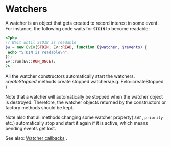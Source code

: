 Watchers
========

A watcher is an object that gets created to record interest in some
event. For instance, the following code waits for **`STDIN`** to become
readable:

``` php
<?php
// Wait until STDIN is readable
$w = new EvIo(STDIN, Ev::READ, function ($watcher, $revents) {
 echo "STDIN is readable\n";
});
Ev::run(Ev::RUN_ONCE);
?>
```

All the watcher constructors automatically start the watchers.
*createStopped* methods create stopped watchers(e.g. <span
class="methodname">EvIo::createStopped</span> )

Note that a watcher will automatically be stopped when the watcher
object is destroyed. Therefore, the watcher objects returned by the
constructors or factory methods should be kept.

Note also that all methods changing some watcher property( *set* ,
`priority` etc.) automatically stop and start it again if it is active,
which means pending events get lost.

See also:
<a href="/ev/watcher-callbacks.html" class="link">Watcher callbacks</a>
.
